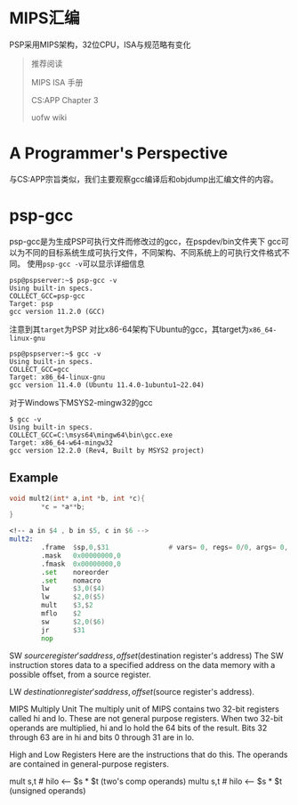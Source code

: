 # MIPS汇编
PSP采用MIPS架构，32位CPU，ISA与规范略有变化

> 推荐阅读
>
> MIPS ISA 手册
>
> CS:APP Chapter 3
>
> uofw wiki

# A Programmer's Perspective
与CS:APP宗旨类似，我们主要观察gcc编译后和objdump出汇编文件的内容。

# psp-gcc
psp-gcc是为生成PSP可执行文件而修改过的gcc，在pspdev/bin文件夹下
gcc可以为不同的目标系统生成可执行文件，不同架构、不同系统上的可执行文件格式不同。
使用`psp-gcc -v`可以显示详细信息
```shell
psp@pspserver:~$ psp-gcc -v
Using built-in specs.
COLLECT_GCC=psp-gcc
Target: psp
gcc version 11.2.0 (GCC)
```
注意到其`target`为PSP
对比x86-64架构下Ubuntu的gcc，其target为`x86_64-linux-gnu`
```shell
psp@pspserver:~$ gcc -v
Using built-in specs.
COLLECT_GCC=gcc
Target: x86_64-linux-gnu
gcc version 11.4.0 (Ubuntu 11.4.0-1ubuntu1~22.04)
```

对于Windows下MSYS2-mingw32的gcc
```shell
$ gcc -v
Using built-in specs.
COLLECT_GCC=C:\msys64\mingw64\bin\gcc.exe
Target: x86_64-w64-mingw32
gcc version 12.2.0 (Rev4, Built by MSYS2 project)
```

## Example

```C
void mult2(int* a,int *b, int *c){
        *c = *a**b;
}
```

```asm
<!-- a in $4 , b in $5, c in $6 -->
mult2:
        .frame  $sp,0,$31               # vars= 0, regs= 0/0, args= 0, gp= 0
        .mask   0x00000000,0
        .fmask  0x00000000,0
        .set    noreorder
        .set    nomacro
        lw      $3,0($4)
        lw      $2,0($5)
        mult    $3,$2
        mflo    $2
        sw      $2,0($6)
        jr      $31
        nop
```

SW $source register's address, offset($destination register's address)
The SW instruction stores data to a specified address on the data memory with a possible offset, from a
source register.

LW $destination register's address, offset($source register's address).

MIPS Multiply Unit
The multiply unit of MIPS contains two 32-bit registers called hi and lo. These are not general purpose registers. When two 32-bit operands are multiplied, hi and lo hold the 64 bits of the result. Bits 32 through 63 are in hi and bits 0 through 31 are in lo.

High and Low Registers
Here are the instructions that do this. The operands are contained in general-purpose registers.

mult    s,t        # hilo <— $s * $t   (two's comp operands)
multu   s,t        # hilo <— $s * $t   (unsigned operands)